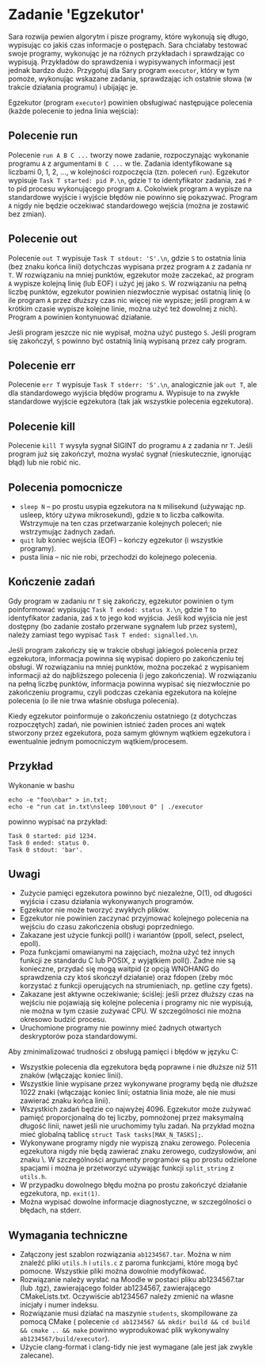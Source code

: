 # Zadanie 'Egzekutor'

Sara rozwija pewien algorytm i pisze programy, które wykonują się długo,
wypisując co jakiś czas informacje o postępach. Sara chciałaby testować swoje
programy, wykonując je na różnych przykładach i sprawdzając co wypisują.
Przykładów do sprawdzenia i wypisywanych informacji jest jednak bardzo dużo.
Przygotuj dla Sary program `executor`, który w tym pomoże, wykonując wskazane
zadania, sprawdzając ich ostatnie słowa (w trakcie działania programu) i
ubijając je.

Egzekutor (program `executor`) powinien obsługiwać następujące polecenia (każde
polecenie to jedna linia wejścia):

## Polecenie run

Polecenie `run A B C ...` tworzy nowe zadanie, rozpoczynając wykonanie programu
`A` z argumentami `B C ...` w tle. Zadania identyfikowane są liczbami 0, 1,
2, ...,
w kolejności rozpoczęcia (tzn. poleceń `run`). Egzekutor
wypisuje `Task T started:
pid P.\n`, gdzie `T` to identyfikator zadania, zaś `P` to pid procesu
wykonującego
program `A`. Cokolwiek program `A` wypisze na standardowe wyjście i wyjście
błędów
nie powinno się pokazywać. Program `A` nigdy nie będzie oczekiwać standardowego
wejścia (można je zostawić bez zmian).

## Polecenie out

Polecenie `out T` wypisuje `Task T stdout: 'S'.\n`, gdzie `S` to ostatnia
linia (bez
znaku końca linii) dotychczas wypisana przez program `A` z zadania nr `T`. W
rozwiązaniu na mniej punktów, egzekutor może zaczekać, aż program `A` wypisze
kolejną linię (lub EOF) i użyć jej jako `S`. W rozwiązaniu na pełną liczbę
punktów, egzekutor powinien niezwłocznie wypisać ostatnią linię (o ile
program `A`
przez dłuższy czas nic więcej nie wypisze; jeśli program `A` w krótkim czasie
wypisze kolejne linie, można użyć też dowolnej z nich). Program `A` powinien
kontynuować działanie.

Jeśli program jeszcze nic nie wypisał, można użyć pustego `S`. Jeśli program się
zakończył, `S` powinno być ostatnią linią wypisaną przez cały program.

## Polecenie err

Polecenie `err T` wypisuje `Task T stderr: 'S'.\n`, analogicznie jak `out T`,
ale dla
standardowego wyjścia błędów programu `A`. Wypisuje to na zwykłe standardowe
wyjście egzekutora (tak jak wszystkie polecenia egzekutora).

## Polecenie kill

Polecenie `kill T` wysyła sygnał SIGINT do programu `A` z zadania nr `T`. Jeśli
program już się zakończył, można wysłać sygnał (nieskutecznie, ignorując błąd)
lub nie robić nic.

## Polecenia pomocnicze

- `sleep N` – po prostu usypia egzekutora na `N` milisekund (używając np.
  usleep,
  który używa mikrosekund), gdzie `N` to liczba całkowita. Wstrzymuje na ten
  czas
  przetwarzanie kolejnych poleceń; nie wstrzymując żadnych zadań.
- `quit` lub koniec wejścia (EOF) – kończy egzekutor (i wszystkie programy).
- pusta linia – nic nie robi, przechodzi do kolejnego polecenia.

## Kończenie zadań

Gdy program w zadaniu nr `T` się zakończy, egzekutor powinien o tym poinformować
wypisując `Task T ended: status X.\n`, gdzie `T` to identyfikator zadania,
zaś `X` to
jego kod wyjścia. Jeśli kod wyjścia nie jest dostępny (bo zadanie zostało
przerwane sygnałem lub przez system), należy zamiast tego wypisać `Task T ended:
signalled.\n`.

Jeśli program zakończy się w trakcie obsługi jakiegoś polecenia przez
egzekutora, informacja powinna się wypisać dopiero po zakończeniu tej obsługi. W
rozwiązaniu na mniej punktów, można poczekać z wypisaniem informacji aż do
najbliższego polecenia (i jego zakończenia). W rozwiązaniu na pełną liczbę
punktów, informacja powinna wypisać się niezwłocznie po zakończeniu programu,
czyli podczas czekania egzekutora na kolejne polecenia (o ile nie trwa właśnie
obsługa polecenia).

Kiedy egzekutor poinformuje o zakończeniu ostatniego (z dotychczas rozpoczętych)
zadań, nie powinien istnieć żaden proces ani wątek stworzony przez egzekutora,
poza samym głównym wątkiem egzekutora i ewentualnie jednym pomocniczym
wątkiem/procesem.

## Przykład

Wykonanie w bashu

    echo -e "foo\nbar" > in.txt;
    echo -e "run cat in.txt\nsleep 100\nout 0" | ./executor

powinno wypisać na przykład:

    Task 0 started: pid 1234.
    Task 0 ended: status 0.
    Task 0 stdout: 'bar'.

## Uwagi

- Zużycie pamięci egzekutora powinno być niezależne, O(1), od długości wyjścia i
  czasu działania wykonywanych programów.
- Egzekutor nie może tworzyć zwykłych plików.
- Egzekutor nie powinien zaczynać przyjmować kolejnego polecenia na wejściu do
  czasu zakończenia obsługi poprzedniego.
- Zakazane jest użycie funkcji poll() i wariantów (ppoll, select, pselect,
  epoll).
- Poza funkcjami omawianymi na zajęciach, można użyć też innych funkcji ze
  standardu C lub POSIX, z wyjątkiem poll(). Żadne nie są konieczne, przydać się
  mogą waitpid (z opcją WNOHANG do sprawdzenia czy ktoś skończył działanie) oraz
  fdopen (żeby móc korzystać z funkcji operujących na strumieniach, np. getline
  czy fgets).
- Zakazane jest aktywne oczekiwanie; ściślej: jeśli przez dłuższy czas na
  wejściu nie pojawiają się kolejne polecenia i programy nic nie wypisują, nie
  można w tym czasie zużywać CPU. W szczególności nie można okresowo budzić
  procesu.
- Uruchomione programy nie powinny mieć żadnych otwartych deskryptorów poza
  standardowymi.

Aby zminimalizować trudności z obsługą pamięci i błędów w języku C:

- Wszystkie polecenia dla egzekutora będą poprawne i nie dłuższe niż 511
  znaków (włączając koniec linii).
- Wszystkie linie wypisane przez wykonywane programy będą nie dłuższe 1022
  znaki (włączając koniec linii; ostatnia linia może, ale nie musi zawierać
  znaku końca linii).
- Wszystkich zadań będzie co najwyżej 4096. Egzekutor może zużywać pamięć
  proporcjonalną do tej liczby, pomnożonej przez maksymalną długość linii, nawet
  jeśli nie uruchomimy tylu zadań. Na przykład można mieć globalną tablicę
  `struct Task tasks[MAX_N_TASKS];`.
- Wykonywane programy nigdy nie wypiszą znaku zerowego. Polecenia egzekutora
  nigdy nie będą zawierać znaku zerowego, cudzysłowów, ani znaku \\. W
  szczególności argumenty programów są po prostu odzielone spacjami i można je
  przetworzyć używając funkcji `split_string` z `utils.h`.
- W przypadku dowolnego błędu można po prostu zakończyć działanie egzekutora,
  np. `exit(1)`.
- Można wypisać dowolne informacje diagnostyczne, w szczególności o błędach, na
  stderr.

## Wymagania techniczne

- Załączony jest szablon rozwiązania `ab1234567.tar`. Można w nim znaleźć pliki
  `utils.h` i `utils.c` z paroma funkcjami, które mogą być pomocne. Wszystkie
  pliki
  można dowolnie modyfikować.
- Rozwiązanie należy wysłać na Moodle w postaci pliku ab1234567.tar (lub .tgz),
  zawierającego folder ab1234567, zawierającego CMakeLists.txt. Oczywiście
  ab1234567 należy zmienić na własne inicjały i numer indeksu.
- Rozwiązanie musi działać na maszynie `students`, skompilowane za pomocą
  CMake (
  polecenie `cd ab1234567 && mkdir build && cd build && cmake .. && make`
  powinno
  wyprodukować plik wykonywalny `ab1234567/build/executor`).
- Użycie clang-format i clang-tidy nie jest wymagane (ale jest jak zwykle
  zalecane).